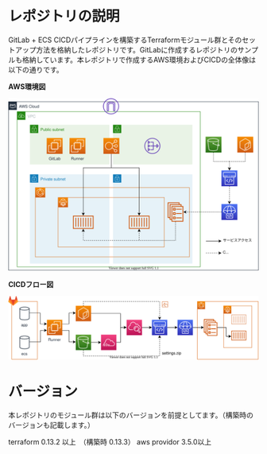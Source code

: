 # レポジトリの説明

GitLab + ECS CICDパイプラインを構築するTerraformモジュール群とそのセットアップ方法を格納したレポジトリです。GitLabに作成するレポジトリのサンプルも格納しています。本レポジトリで作成するAWS環境およびCICDの全体像は以下の通りです。

**AWS環境図**

![AWS環境図](./documents/images/aws.svg)

**CICDフロー図**

![CICDフロー図](./documents/images/cicd.svg)

# バージョン

本レポジトリのモジュール群は以下のバージョンを前提としてます。（構築時のバージョンも記載します。）

terraform 0.13.2 以上　（構築時 0.13.3）
aws providor 3.5.0以上　
